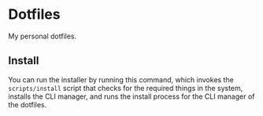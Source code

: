 # Dotfiles

My personal dotfiles.

## Install

You can run the installer by running this command, which invokes the `scripts/install` script that checks for the required things in the system, installs the CLI manager, and runs the install process for the CLI manager of the dotfiles.

